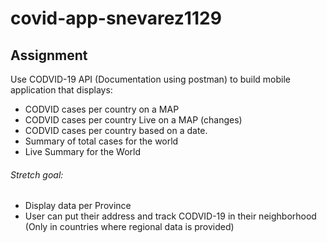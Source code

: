# covid-app-snevarez1129

## Assignment
Use CODVID-19 API (Documentation using postman) to build mobile application that displays:
* CODVID cases per country on a MAP
* CODVID cases per country Live on a MAP (changes)
* CODVID cases per country based on a date.
* Summary of total cases for the world
* Live Summary for the World

###### Stretch goal:
* Display data per Province
* User can put their address and track CODVID-19 in their neighborhood (Only in countries where regional data is provided)
